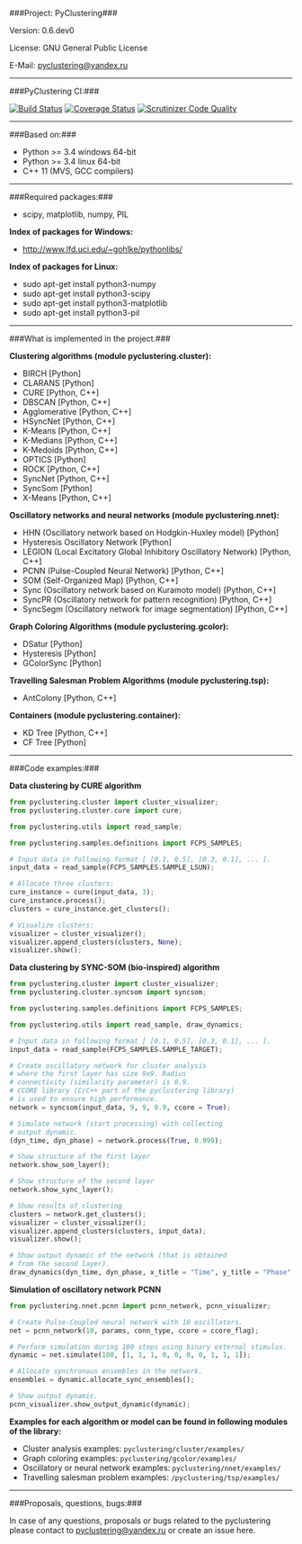 ###Project: PyClustering###

Version: 0.6.dev0

License: GNU General Public License

E-Mail: pyclustering@yandex.ru

-------------------------------------------------

###PyClustering CI:###

[![Build Status](https://travis-ci.org/annoviko/pyclustering.svg?branch=master)](https://travis-ci.org/annoviko/pyclustering)
[![Coverage Status](https://coveralls.io/repos/github/annoviko/pyclustering/badge.svg?branch=master)](https://coveralls.io/github/annoviko/pyclustering?branch=master)
[![Scrutinizer Code Quality](https://scrutinizer-ci.com/g/annoviko/pyclustering/badges/quality-score.png?b=master)](https://scrutinizer-ci.com/g/annoviko/pyclustering/?branch=master)

------------------------------------------------

###Based on:###

- Python >= 3.4 windows 64-bit
- Python >= 3.4 linux 64-bit
- C++ 11 (MVS, GCC compilers)

------------------------------------------------

###Required packages:###

- scipy, matplotlib, numpy, PIL


**Index of packages for Windows:**

- http://www.lfd.uci.edu/~gohlke/pythonlibs/

**Index of packages for Linux:**
- sudo apt-get install python3-numpy
- sudo apt-get install python3-scipy
- sudo apt-get install python3-matplotlib
- sudo apt-get install python3-pil

------------------------------------------------

###What is implemented in the project.###

**Clustering algorithms (module pyclustering.cluster):**
- BIRCH [Python]
- CLARANS [Python]
- CURE [Python, C++]
- DBSCAN [Python, C++]
- Agglomerative [Python, C++]
- HSyncNet [Python, C++]
- K-Means [Python, C++]
- K-Medians [Python, C++]
- K-Medoids [Python, C++]
- OPTICS [Python]
- ROCK [Python, C++]
- SyncNet [Python, C++]
- SyncSom [Python]
- X-Means [Python, C++]

**Oscillatory networks and neural networks (module pyclustering.nnet):**
- HHN (Oscillatory network based on Hodgkin-Huxley model) [Python]
- Hysteresis Oscillatory Network [Python]
- LEGION (Local Excitatory Global Inhibitory Oscillatory Network) [Python, C++]
- PCNN (Pulse-Coupled Neural Network) [Python, C++]
- SOM (Self-Organized Map) [Python, C++]
- Sync (Oscillatory network based on Kuramoto model) [Python, C++]
- SyncPR (Oscillatory network for pattern recognition) [Python, C++]
- SyncSegm (Oscillatory network for image segmentation) [Python, C++]

**Graph Coloring Algorithms (module pyclustering.gcolor):**
- DSatur [Python]
- Hysteresis [Python]
- GColorSync [Python]

**Travelling Salesman Problem Algorithms (module pyclustering.tsp):**
- AntColony [Python, C++]

**Containers (module pyclustering.container):**
- KD Tree [Python, C++]
- CF Tree [Python]

------------------------------------------------

###Code examples:###

**Data clustering by CURE algorithm**
```python
from pyclustering.cluster import cluster_visualizer;
from pyclustering.cluster.cure import cure;

from pyclustering.utils import read_sample;

from pyclustering.samples.definitions import FCPS_SAMPLES;

# Input data in following format [ [0.1, 0.5], [0.3, 0.1], ... ].
input_data = read_sample(FCPS_SAMPLES.SAMPLE_LSUN);

# Allocate three clusters:
cure_instance = cure(input_data, 3);
cure_instance.process();
clusters = cure_instance.get_clusters();

# Visualize clusters:
visualizer = cluster_visualizer();
visualizer.append_clusters(clusters, None);
visualizer.show();
```

**Data clustering by SYNC-SOM (bio-inspired) algorithm**
```python
from pyclustering.cluster import cluster_visualizer;
from pyclustering.cluster.syncsom import syncsom;

from pyclustering.samples.definitions import FCPS_SAMPLES;

from pyclustering.utils import read_sample, draw_dynamics;

# Input data in following format [ [0.1, 0.5], [0.3, 0.1], ... ].
input_data = read_sample(FCPS_SAMPLES.SAMPLE_TARGET);

# Create oscillatory network for cluster analysis
# where the first layer has size 9x9. Radius
# connectivity (similarity parameter) is 0.9.
# CCORE library (C/C++ part of the pyclustering library)
# is used to ensure high performance.
network = syncsom(input_data, 9, 9, 0.9, ccore = True);

# Simulate network (start processing) with collecting
# output dynamic.
(dyn_time, dyn_phase) = network.process(True, 0.999);

# Show structure of the first layer
network.show_som_layer();

# Show structure of the second layer
network.show_sync_layer();

# Show results of clustering
clusters = network.get_clusters();
visualizer = cluster_visualizer();
visualizer.append_clusters(clusters, input_data);
visualizer.show();

# Show output dynamic of the network (that is obtained
# from the second layer).
draw_dynamics(dyn_time, dyn_phase, x_title = "Time", y_title = "Phase", y_lim = [0, 2 * 3.14]);
```

**Simulation of oscillatory network PCNN**
```python
from pyclustering.nnet.pcnn import pcnn_network, pcnn_visualizer;

# Create Pulse-Coupled neural network with 10 oscillators.
net = pcnn_network(10, params, conn_type, ccore = ccore_flag);

# Perform simulation during 100 steps using binary external stimulus.
dynamic = net.simulate(100, [1, 1, 1, 0, 0, 0, 0, 1, 1, 1]);

# Allocate synchronous ensembles in the network.
ensembles = dynamic.allocate_sync_ensembles();

# Show output dynamic.
pcnn_visualizer.show_output_dynamic(dynamic); 
```

**Examples for each algorithm or model can be found in following modules of the library:**
- Cluster analysis examples: `pyclustering/cluster/examples/`
- Graph coloring examples: `pyclustering/gcolor/examples/`
- Oscillatory or neural network examples: `pyclustering/nnet/examples/`
- Travelling salesman problem examples: `/pyclustering/tsp/examples/`

------------------------------------------------

###Proposals, questions, bugs:###

In case of any questions, proposals or bugs related to the pyclustering please contact to pyclustering@yandex.ru or create an issue here.
